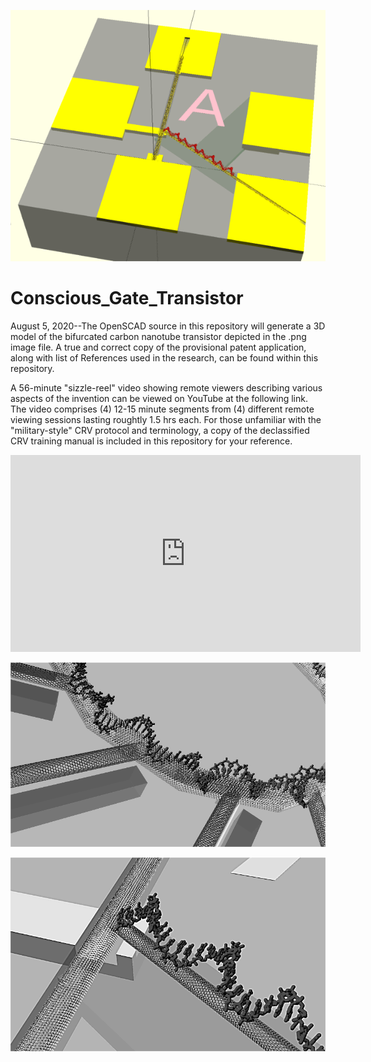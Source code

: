 ![](https://github.com/jerry-D/Conscious_Gate_Transistor/blob/master/Thought_Chip_01.png )

# Conscious_Gate_Transistor
August 5, 2020--The OpenSCAD source in this repository will generate a 3D model of the bifurcated carbon nanotube transistor depicted in the .png image file.
A true and correct copy of the provisional patent application, along with list of References used in the research, can be found within this repository.

A 56-minute "sizzle-reel" video showing remote viewers describing various aspects of the invention can be viewed on YouTube at the following link.  The video comprises (4) 12-15 minute segments from (4) different remote viewing sessions lasting roughtly 1.5 hrs each.  For those unfamiliar with the "military-style" CRV protocol and terminology, a copy of the declassified CRV training manual is included in this repository for your reference.

<iframe width="560" height="315" src="https://www.youtube.com/embed/Hdq3M4zQx_o" frameborder="0" allow="accelerometer; autoplay; encrypted-media; gyroscope; picture-in-picture" allowfullscreen></iframe>

![](https://github.com/jerry-D/Conscious_Gate_Transistor/blob/master/Conscious_CNT_Neuron_3D.png )

![](https://github.com/jerry-D/Conscious_Gate_Transistor/blob/master/Conscious_CNT_Transistor_3D.png )

